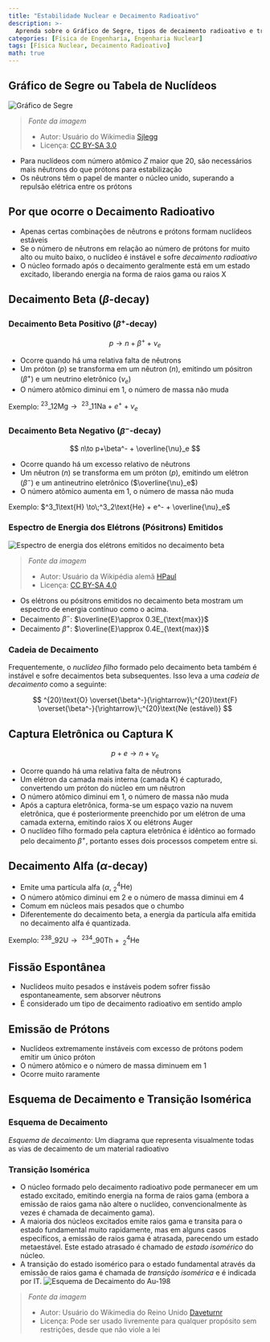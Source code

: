 ```yaml
---
title: "Estabilidade Nuclear e Decaimento Radioativo"
description: >-
  Aprenda sobre o Gráfico de Segre, tipos de decaimento radioativo e transição isomérica.
categories: [Física de Engenharia, Engenharia Nuclear]
tags: [Física Nuclear, Decaimento Radioativo]
math: true
---
```


## Gráfico de Segre ou Tabela de Nuclídeos
![Gráfico de Segre](https://upload.wikimedia.org/wikipedia/commons/c/c4/Table_isotopes_en.svg)
> *Fonte da imagem*
> - Autor: Usuário do Wikimedia [Sjlegg](https://commons.wikimedia.org/wiki/User:Sjlegg)
> - Licença: [CC BY-SA 3.0](https://creativecommons.org/licenses/by-sa/3.0/deed.en)

- Para nuclídeos com número atômico $Z$ maior que 20, são necessários mais nêutrons do que prótons para estabilização
- Os nêutrons têm o papel de manter o núcleo unido, superando a repulsão elétrica entre os prótons

## Por que ocorre o Decaimento Radioativo
- Apenas certas combinações de nêutrons e prótons formam nuclídeos estáveis
- Se o número de nêutrons em relação ao número de prótons for muito alto ou muito baixo, o nuclídeo é instável e sofre *decaimento radioativo*
- O núcleo formado após o decaimento geralmente está em um estado excitado, liberando energia na forma de raios gama ou raios X

## Decaimento Beta ($\beta$-decay)
### Decaimento Beta Positivo ($\beta^+$-decay)

 $$p \to n+\beta^+ +\nu_e$$
 
- Ocorre quando há uma relativa falta de nêutrons
- Um próton ($p$) se transforma em um nêutron ($n$), emitindo um pósitron ($\beta^+$) e um neutrino eletrônico ($\nu_e$)
- O número atômico diminui em 1, o número de massa não muda

Exemplo: $^{23}\_{12}\text{Mg} \to\;^{23}\_{11}\text{Na} + e^+ + \nu_e$

### Decaimento Beta Negativo ($\beta^-$-decay)

$$ n\to p+\beta^- + \overline{\nu}_e $$

- Ocorre quando há um excesso relativo de nêutrons
- Um nêutron ($n$) se transforma em um próton ($p$), emitindo um elétron ($\beta^-$) e um antineutrino eletrônico ($\overline{\nu}_e$)
- O número atômico aumenta em 1, o número de massa não muda

Exemplo: $^3_1\text{H} \to\;^3_2\text{He} + e^- + \overline{\nu}_e$

### Espectro de Energia dos Elétrons (Pósitrons) Emitidos
![Espectro de energia dos elétrons emitidos no decaimento beta](https://upload.wikimedia.org/wikipedia/commons/e/e6/Beta_spectrum_of_RaE.jpg)
> *Fonte da imagem*
> - Autor: Usuário da Wikipédia alemã [HPaul](https://de.wikipedia.org/wiki/Benutzer:HPaul)
> - Licença: [CC BY-SA 4.0](https://creativecommons.org/licenses/by-sa/4.0/deed.en)

- Os elétrons ou pósitrons emitidos no decaimento beta mostram um espectro de energia contínuo como o acima.
- Decaimento $\beta^-$: $\overline{E}\approx 0.3E_{\text{max}}$
- Decaimento $\beta^+$: $\overline{E}\approx 0.4E_{\text{max}}$

### Cadeia de Decaimento
Frequentemente, o *nuclídeo filho* formado pelo decaimento beta também é instável e sofre decaimentos beta subsequentes. Isso leva a uma *cadeia de decaimento* como a seguinte:

$$ ^{20}\text{O} \overset{\beta^-}{\rightarrow}\;^{20}\text{F} \overset{\beta^-}{\rightarrow}\;^{20}\text{Ne (estável)} $$ 

## Captura Eletrônica ou Captura K

$$ p + e \to n + \nu_e $$

- Ocorre quando há uma relativa falta de nêutrons
- Um elétron da camada mais interna (camada K) é capturado, convertendo um próton do núcleo em um nêutron
- O número atômico diminui em 1, o número de massa não muda
- Após a captura eletrônica, forma-se um espaço vazio na nuvem eletrônica, que é posteriormente preenchido por um elétron de uma camada externa, emitindo raios X ou elétrons Auger
- O nuclídeo filho formado pela captura eletrônica é idêntico ao formado pelo decaimento $\beta^+$, portanto esses dois processos competem entre si.

## Decaimento Alfa ($\alpha$-decay)
- Emite uma partícula alfa ($\alpha$, $^4_2\text{He}$)
- O número atômico diminui em 2 e o número de massa diminui em 4
- Comum em núcleos mais pesados que o chumbo
- Diferentemente do decaimento beta, a energia da partícula alfa emitida no decaimento alfa é quantizada.

Exemplo: $^{238}\_{92}\text{U} \to\;^{234}\_{90}\text{Th} +\; ^4_2\text{He}$

## Fissão Espontânea
- Nuclídeos muito pesados e instáveis podem sofrer fissão espontaneamente, sem absorver nêutrons
- É considerado um tipo de decaimento radioativo em sentido amplo

## Emissão de Prótons
- Nuclídeos extremamente instáveis com excesso de prótons podem emitir um único próton
- O número atômico e o número de massa diminuem em 1
- Ocorre muito raramente

## Esquema de Decaimento e Transição Isomérica
### Esquema de Decaimento
*Esquema de decaimento*: Um diagrama que representa visualmente todas as vias de decaimento de um material radioativo

### Transição Isomérica
- O núcleo formado pelo decaimento radioativo pode permanecer em um estado excitado, emitindo energia na forma de raios gama (embora a emissão de raios gama não altere o nuclídeo, convencionalmente às vezes é chamada de decaimento gama).
- A maioria dos núcleos excitados emite raios gama e transita para o estado fundamental muito rapidamente, mas em alguns casos específicos, a emissão de raios gama é atrasada, parecendo um estado metaestável. Este estado atrasado é chamado de *estado isomérico* do núcleo.
- A transição do estado isomérico para o estado fundamental através da emissão de raios gama é chamada de *transição isomérica* e é indicada por IT.
![Esquema de Decaimento do Au-198](https://upload.wikimedia.org/wikipedia/commons/0/04/Au-198_Decay_Scheme.svg)
> *Fonte da imagem*
> - Autor: Usuário do Wikimedia do Reino Unido [Daveturnr](https://commons.wikimedia.org/wiki/User:Daveturnr)
> - Licença: Pode ser usado livremente para qualquer propósito sem restrições, desde que não viole a lei